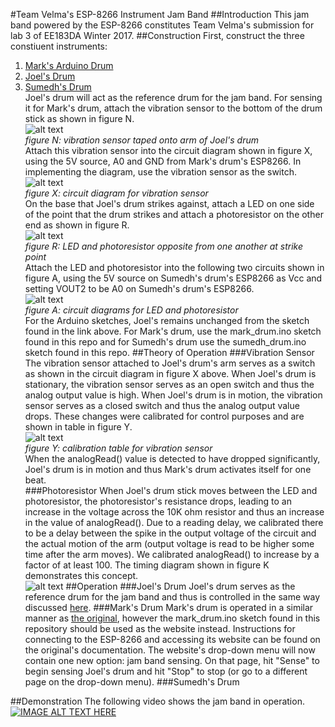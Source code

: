 #Team Velma's ESP-8266 Instrument Jam Band
##Introduction
This jam band powered by the ESP-8266 constitutes Team Velma's submission for lab 3 of EE183DA Winter 2017.
##Construction
First, construct the three constiuent instruments:<br>
1. [Mark's Arduino Drum](https://github.com/mwalker55/EE183DA/tree/master/lab2)<br>
2. [Joel's Drum](https://github.com/jpark6694/EE-183DA-LAB-2-Electromechanical-Musical-Instrument-)<br>
3. [Sumedh's Drum](https://github.com/sumedhvijay/Drum)<br>
Joel's drum will act as the reference drum for the jam band.  For sensing it for Mark's drum, attach the vibration sensor to the bottom of the drum stick as shown in figure N.<br>
![alt text][vib_s_attach]<br>
*figure N: vibration sensor taped onto arm of Joel's drum*<br>
Attach this vibration sensor into the circuit diagram shown in figure X, using the 5V source, A0 and GND from Mark's drum's ESP8266.  In implementing the diagram, use the vibration sensor as the switch.<br>
![alt text][vib_s_diagram]<br>
*figure X: circuit diagram for vibration sensor*<br>
On the base that Joel's drum strikes against, attach a LED on one side of the point that the drum strikes and attach a photoresistor on the other end as shown in figure R.<br>
![alt text][photo_attach]<br>
*figure R: LED and photoresistor opposite from one another at strike point*<br>
Attach the LED and photoresistor into the following two circuits shown in figure A, using the 5V source on Sumedh's drum's ESP8266 as Vcc and setting VOUT2 to be A0 on Sumedh's drum's ESP8266.<br>
![alt text][photo_circuit]<br>
*figure A: circuit diagrams for LED and photoresistor*<br>
For the Arduino sketches, Joel's remains unchanged from the sketch found in the link above.  For Mark's drum, use the mark_drum.ino sketch found in this repo and for Sumedh's drum use the sumedh_drum.ino sketch found in this repo.
##Theory of Operation
###Vibration Sensor
The vibration sensor attached to Joel's drum's arm serves as a switch as shown in the circuit diagram in figure X above.  When Joel's drum is stationary, the vibration sensor serves as an open switch and thus the analog output value is high.  When Joel's drum is in motion, the vibration sensor serves as a closed switch and thus the analog output value drops.  These changes were calibrated for control purposes and are shown in table in figure Y.<br>
![alt text][vib_s_table]<br>
*figure Y: calibration table for vibration sensor*<br>
When the analogRead() value is detected to have dropped significantly, Joel's drum is in motion and thus Mark's drum activates itself for one beat.<br>
###Photoresistor
When Joel's drum stick moves between the LED and photoresistor, the photoresistor's resistance drops, leading to an increase in the voltage across the 10K ohm resistor and thus an increase in the value of analogRead().  Due to a reading delay, we calibrated there to be a delay between the spike in the output voltage of the circuit and the actual motion of the arm (output voltage is read to be higher some time after the arm moves).  We calibrated analogRead() to increase by a factor of at least 100.  The timing diagram shown in figure K demonstrates this concept. <br>
![alt text][photo_cal]
##Operation
###Joel's Drum
Joel's drum serves as the reference drum for the jam band and thus is controlled in the same way discussed [here](https://github.com/jpark6694/EE-183DA-LAB-2-Electromechanical-Musical-Instrument-).
###Mark's Drum
Mark's drum is operated in a similar manner as [the original](https://github.com/mwalker55/EE183DA/tree/master/lab2), however the mark_drum.ino sketch found in this repository should be used as the website instead.  Instructions for connecting to the ESP-8266 and accessing its website can be found on the original's documentation.  The website's drop-down menu will now contain one new option: jam band sensing.  On that page, hit "Sense" to begin sensing Joel's drum and hit "Stop" to stop (or go to a different page on the drop-down menu).
###Sumedh's Drum


##Demonstration
The following video shows the jam band in operation.<br>
[![IMAGE ALT TEXT HERE](http://img.youtube.com/vi/40Gdmw4ancg/0.jpg)](http://www.youtube.com/watch?v=40Gdmw4ancg)

[vib_s_diagram]: http://i.imgur.com/u5hwclw.png
[vib_s_table]: http://i.imgur.com/tSs41a3.png
[vib_s_attach]: http://i.imgur.com/RERq4f6.png
[photo_attach]: http://i.imgur.com/wd1oQgH.png
[photo_circuit]: http://i.imgur.com/O9Ccs9c.png
[photo_cal]: http://i.imgur.com/0MxYLFj.png
